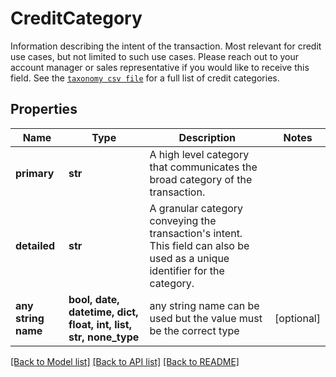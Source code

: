 # CreditCategory

Information describing the intent of the transaction. Most relevant for credit use cases, but not limited to such use cases. Please reach out to your account manager or sales representative if you would like to receive this field.  See the [`taxonomy csv file`](https://plaid.com/documents/credit-category-taxonomy.csv) for a full list of credit categories.

## Properties
Name | Type | Description | Notes
------------ | ------------- | ------------- | -------------
**primary** | **str** | A high level category that communicates the broad category of the transaction. | 
**detailed** | **str** | A granular category conveying the transaction&#39;s intent. This field can also be used as a unique identifier for the category. | 
**any string name** | **bool, date, datetime, dict, float, int, list, str, none_type** | any string name can be used but the value must be the correct type | [optional]

[[Back to Model list]](../README.md#documentation-for-models) [[Back to API list]](../README.md#documentation-for-api-endpoints) [[Back to README]](../README.md)


